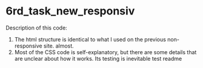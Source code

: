 # 6rd_task_new_responsiv

Description of this code:
  1. The html structure is identical to what I used on the previous non-responsive site. almost.
  2. Most of the CSS code is self-explanatory, but there are some details that are unclear about how it works. Its testing is inevitable
test readme
